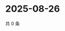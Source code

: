 # 2025-08-26

共 0 条

<!-- BEGIN ZHIHUQUESTIONS -->
<!-- 最后更新时间 Tue Aug 26 2025 03:08:58 GMT+0800 (China Standard Time) -->

<!-- END ZHIHUQUESTIONS -->
